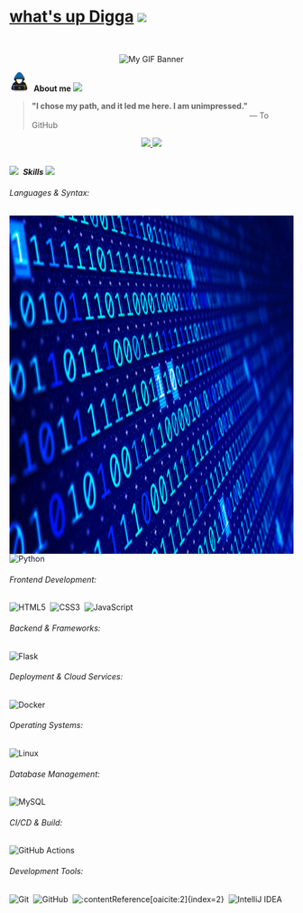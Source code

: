 <h1>
  <b></b>
  <a href="https://github.com/Bishwas-Cdy">what's up Digga</a>
  <img src="https://media.giphy.com/media/hvRJCLFzcasrR4ia7z/giphy.gif" width="40">
</h1>
<br>
<p align="center">
  <img src="./7663682e3d805c0e51d1559ec13a3fea-vmake.gif" alt="My GIF Banner" />
</p>

<img src="about_me.gif?raw=true" width="35">&nbsp;  <b>About me</b>
<img src="https://user-images.githubusercontent.com/73097560/115834477-dbab4500-a447-11eb-908a-139a6edaec5c.gif">

<blockquote>
  <b>"I chose my path, and it led me here. I am unimpressed."</b>
  <br>
  &nbsp;&nbsp;&nbsp;&nbsp;&nbsp;&nbsp;&nbsp;&nbsp;&nbsp;&nbsp;&nbsp;&nbsp;&nbsp;&nbsp;&nbsp;&nbsp;&nbsp;&nbsp;&nbsp;&nbsp;&nbsp;&nbsp;&nbsp;&nbsp;&nbsp;&nbsp;&nbsp;&nbsp;&nbsp;&nbsp;&nbsp;&nbsp;&nbsp;&nbsp;&nbsp;&nbsp;&nbsp;&nbsp;&nbsp;&nbsp;&nbsp;&nbsp;&nbsp;&nbsp;&nbsp;&nbsp;&nbsp;&nbsp;&nbsp;&nbsp;&nbsp;&nbsp;&nbsp;&nbsp;&nbsp;&nbsp;&nbsp;&nbsp;&nbsp;&nbsp;&nbsp;&nbsp;&nbsp;&nbsp;&nbsp;&nbsp;&nbsp;&nbsp;&nbsp;&nbsp;&nbsp;&nbsp;&nbsp;&nbsp;&nbsp;&nbsp;&nbsp;&nbsp;&nbsp;&nbsp;&nbsp;&nbsp;&nbsp;&nbsp;&nbsp;&nbsp;&nbsp;&nbsp;&nbsp;&nbsp;&nbsp;&nbsp;&nbsp;&nbsp;&nbsp;&nbsp;&nbsp;&nbsp;— To GitHub
</blockquote>

<!-- Social Links -->
<div align="center">
  <a href="mailto:bishwas.cdyy@gmail.com">
    <img src="https://img.shields.io/badge/Gmail-D14836?style=for-the-badge&logo=gmail&logoColor=white&color=black" />
  </a>
  <a href="https://www.linkedin.com/in/-bishwas">
    <img src="https://img.shields.io/badge/LinkedIn-%2312100E.svg?&style=for-the-badge&logo=linkedin&logoColor=white&color=black" />
  </a>
</div>

<br>


<img src="https://media2.giphy.com/media/QssGEmpkyEOhBCb7e1/giphy.gif?cid=ecf05e47a0n3gi1bfqntqmob8g9aid1oyj2wr3ds3mg700bl&rid=giphy.gif" width ="30">&nbsp; ***Skills***
<img src="https://user-images.githubusercontent.com/73097560/115834477-dbab4500-a447-11eb-908a-139a6edaec5c.gif">
###### Languages & Syntax:
<img align="right" width=600px height=600px alt="Unicorn" src="c2d6eb31dba84eaa7ae2ec231af47040.gif"/>

![Python](https://img.shields.io/badge/python-3670A0?style=for-the-badge&logo=python&logoColor=ffdd54)&nbsp;

###### Frontend Development:
![HTML5](https://img.shields.io/badge/html5-%23E34F26.svg?style=for-the-badge&logo=html5&logoColor=white)&nbsp;
![CSS3](https://img.shields.io/badge/css3-%231572B6.svg?style=for-the-badge&logo=css3&logoColor=white)&nbsp;
![JavaScript](https://img.shields.io/badge/JavaScript-%23F7DF1E.svg?style=for-the-badge&logo=javascript&logoColor=black)&nbsp;

###### Backend & Frameworks:
![Flask](https://img.shields.io/badge/Flask-000000?style=for-the-badge&logo=flask&logoColor=white)&nbsp;

###### Deployment & Cloud Services:
![Docker](https://img.shields.io/badge/docker-%230db7ed.svg?style=for-the-badge&logo=docker&logoColor=white)&nbsp;

###### Operating Systems:
![Linux](https://img.shields.io/badge/Linux-FCC624?style=for-the-badge&logo=linux&logoColor=black)&nbsp;

###### Database Management:
![MySQL](https://img.shields.io/badge/MySQL-4479A1?style=for-the-badge&logo=mysql&logoColor=white)&nbsp;

###### CI/CD & Build:
![GitHub Actions](https://img.shields.io/badge/GitHub%20Actions-2088FF?style=for-the-badge&logo=github-actions&logoColor=white)&nbsp;

###### Development Tools:
![Git](https://img.shields.io/badge/Git-E44C30?style=for-the-badge&logo=git&logoColor=white)&nbsp;
![GitHub](https://img.shields.io/badge/GitHub-%23121011.svg?style=for-the-badge&logo=github&logoColor=white)&nbsp;
![:contentReference[oaicite:2]{index=2}](https://img.shields.io/badge/Visual%20Studio%20Code-0078d7?style=for-the-badge&logo=visual-studio-code&logoColor=white)&nbsp;
![IntelliJ IDEA](https://img.shields.io/badge/IntelliJIDEA-000000?style=for-the-badge&logo=intellij-idea&logoColor=white)&nbsp;


